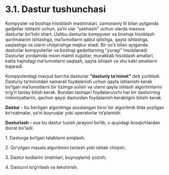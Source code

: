 # 3.1. Dastur tushunchasi

Kompyuter va boshqa hisoblash mashinalari, zamonaviy til bilan aytganda gadjetlar ishlashi uchun, ya’ni ular “yashashi” uchun ularda maxsus dasturlar bo’lishi shart. Ushbu dasturlar kompyuter va boshqa hisoblash qurilmalarini ishlashga, ma’lumotlarni qabul qilishga, qayta ishlashga, saqlashga va ularni chiqarishga majbur etadi. Bir so’z bilan aytganda dasturlar kompyuterlar va boshqa gadjetlarning “yuragi” hisoblanadi. Dasturlar yordamida inson matnli xujjatlar, murakkab hisoblash amallari, katta hajmdagi ma’lumotlarni saqlash, qayta ishlash va shu kabi amallarni bajaradi.

Kompyuterdagi mavjud barcha dasturlar **“dasturiy ta’minot”** deb yuritiladi. Dasturiy ta’minotdan samarali foydalanish uchun qayta ishlanishi kerak bo’lgan ma’lumotlarni bir tizimga solish va ularni qayta ishlash algortimlarini to’g’ri tanlay bilish kerak. Bundan tashqari foydalanuvchi har bir dasturning imkoniyatlarini, qachon qaysi dasturdan foydalanish kerakligini bilishi kerak.

**Dastur** - bu berilgan algoritmga asoslangan biror bir algoritmik tilda yozilgan ko‘rsatmalar, ya’ni buyruqlar yoki operatorlar to‘plamidir.

**Dasturlash -** esa bu dastur tuzish jarayoni bo‘lib, u quyidagi bosqichlardan iborat bo’ladi:

1\. Dasturga bo‘lgan talablarni aniqlash;

2\. Qo‘yilgan masala algoritmini tanlash yoki ishlab chiqish;

3\. Dastur kodlarini (matnlari, buyruqlarni) yozish;

4\. Dasturni to‘g‘rilash va tekshirish.
